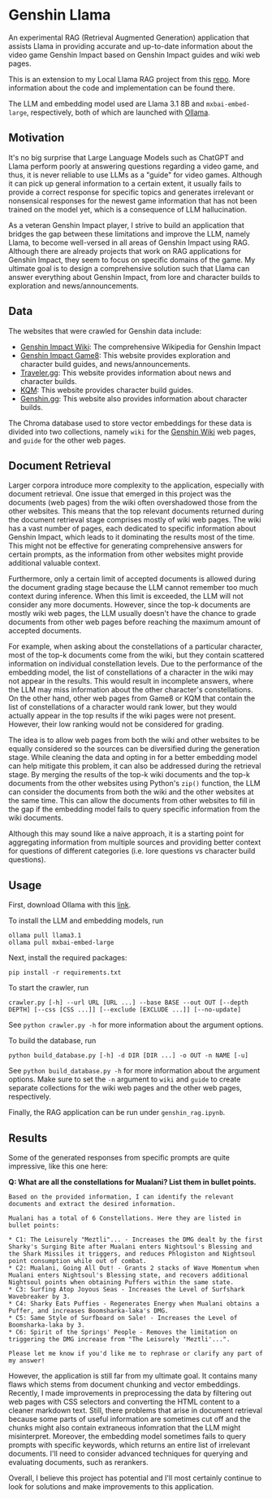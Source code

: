 # Genshin Llama

An experimental RAG (Retrieval Augmented Generation) application that assists Llama in providing accurate and up-to-date information about the video game Genshin Impact based on Genshin Impact guides and wiki web pages.

This is an extension to my Local Llama RAG project from this [repo](https://github.com/jian-li1/local-llama-rag). More information about the code and implementation can be found there.

The LLM and embedding model used are Llama 3.1 8B and ``mxbai-embed-large``, respectively, both of which are launched with [Ollama](https://ollama.com).

## Motivation

It's no big surprise that Large Language Models such as ChatGPT and Llama perform poorly at answering questions regarding a video game, and thus, it is never reliable to use LLMs as a "guide" for video games. Although it can pick up general information to a certain extent, it usually fails to provide a correct response for specific topics and generates irrelevant or nonsensical responses for the newest game information that has not been trained on the model yet, which is a consequence of LLM hallucination. 

As a veteran Genshin Impact player, I strive to build an application that bridges the gap between these limitations and improve the LLM, namely Llama, to become well-versed in all areas of Genshin Impact using RAG. Although there are already projects that work on RAG applications for Genshin Impact, they seem to focus on specific domains of the game. My ultimate goal is to design a comprehensive solution such that Llama can answer everything about Genshin Impact, from lore and character builds to exploration and news/announcements.

## Data

The websites that were crawled for Genshin data include:
- [Genshin Impact Wiki](https://genshin-impact.fandom.com/wiki/Genshin_Impact_Wiki): The comprehensive Wikipedia for Genshin Impact
- [Genshin Impact Game8](https://game8.co/games/Genshin-Impact): This website provides exploration and character build guides, and news/announcements.
- [Traveler.gg](https://traveler.gg/): This website provides information about news and character builds.
- [KQM](https://keqingmains.com/): This website provides character build guides.
- [Genshin.gg](https://genshin.gg/): This website also provides information about character builds.

The Chroma database used to store vector embeddings for these data is divided into two collections, namely ``wiki`` for the [Genshin Wiki](https://genshin-impact.fandom.com/wiki/Genshin_Impact_Wiki) web pages, and ``guide`` for the other web pages.

## Document Retrieval

Larger corpora introduce more complexity to the application, especially with document retrieval. One issue that emerged in this project was the documents (web pages) from the wiki often overshadowed those from the other websites. This means that the top relevant documents returned during the document retrieval stage comprises mostly of wiki web pages. The wiki has a vast number of pages, each dedicated to specific information about Genshin Impact, which leads to it dominating the results most of the time. This might not be effective for generating comprehensive answers for certain prompts, as the information from other websites might provide additional valuable context.

Furthermore, only a certain limit of accepted documents is allowed during the document grading stage because the LLM cannot remember too much context during inference. When this limit is exceeded, the LLM will not consider any more documents. However, since the top-k documents are mostly wiki web pages, the LLM usually doesn't have the chance to grade documents from other web pages before reaching the maximum amount of accepted documents.

For example, when asking about the constellations of a particular character, most of the top-k documents come from the wiki, but they contain scattered information on individual constellation levels. Due to the performance of the embedding model, the list of constellations of a character in the wiki may not appear in the results. This would result in incomplete answers, where the LLM may miss information about the other character's constellations. On the other hand, other web pages from Game8 or KQM that contain the list of constellations of a character would rank lower, but they would actually appear in the top results if the wiki pages were not present. However, their low ranking would not be considered for grading.

The idea is to allow web pages from both the wiki and other websites to be equally considered so the sources can be diversified during the generation stage. While cleaning the data and opting in for a better embedding model can help mitigate this problem, it can also be addressed during the retrieval stage. By merging the results of the top-k wiki documents and the top-k documents from the other websites using Python's ``zip()`` function, the LLM can consider the documents from both the wiki and the other websites at the same time. This can allow the documents from other websites to fill in the gap if the embedding model fails to query specific information from the wiki documents.

Although this may sound like a naive approach, it is a starting point for aggregating information from multiple sources and providing better context for questions of different categories (i.e. lore questions vs character build questions).

## Usage
First, download Ollama with this [link](https://ollama.com/download).

To install the LLM and embedding models, run
```
ollama pull llama3.1
ollama pull mxbai-embed-large
```

Next, install the required packages:
```
pip install -r requirements.txt
```

To start the crawler, run
```
crawler.py [-h] --url URL [URL ...] --base BASE --out OUT [--depth DEPTH] [--css [CSS ...]] [--exclude [EXCLUDE ...]] [--no-update]
```
See ``python crawler.py -h`` for more information about the argument options.

To build the database, run
```
python build_database.py [-h] -d DIR [DIR ...] -o OUT -n NAME [-u]
```
See ``python build_database.py -h`` for more information about the argument options. Make sure to set the ``-n`` argument to ``wiki`` and ``guide`` to create separate collections for the wiki web pages and the other web pages, respectively.

Finally, the RAG application can be run under ``genshin_rag.ipynb``.

## Results

Some of the generated responses from specific prompts are quite impressive, like this one here:

**Q: What are all the constellations for Mualani? List them in bullet points.**
```
Based on the provided information, I can identify the relevant documents and extract the desired information.

Mualani has a total of 6 Constellations. Here they are listed in bullet points:

* C1: The Leisurely "Meztli"... - Increases the DMG dealt by the first Sharky's Surging Bite after Mualani enters Nightsoul's Blessing and the Shark Missiles it triggers, and reduces Phlogiston and Nightsoul point consumption while out of combat.
* C2: Mualani, Going All Out! - Grants 2 stacks of Wave Momentum when Mualani enters Nightsoul's Blessing state, and recovers additional Nightsoul points when obtaining Puffers within the same state.
* C3: Surfing Atop Joyous Seas - Increases the Level of Surfshark Wavebreaker by 3.
* C4: Sharky Eats Puffies - Regenerates Energy when Mualani obtains a Puffer, and increases Boomsharka-laka's DMG.
* C5: Same Style of Surfboard on Sale! - Increases the Level of Boomsharka-laka by 3.
* C6: Spirit of the Springs' People - Removes the limitation on triggering the DMG increase from "The Leisurely 'Meztli'...".

Please let me know if you'd like me to rephrase or clarify any part of my answer!
```

However, the application is still far from my ultimate goal. It contains many flaws which stems from document chunking and vector embeddings. Recently, I made improvements in preprocessing the data by filtering out web pages with CSS selectors and converting the HTML content to a cleaner markdown text. Still, there problems that arise in document retrieval because some parts of useful information are sometimes cut off and the chunks might also contain extraneous infomration that the LLM might misinterpret. Moreover, the embedding model sometimes fails to query prompts with specific keywords, which returns an entire list of irrelevant documents. I'll need to consider advanced techniques for querying and evaluating documents, such as rerankers.

Overall, I believe this project has potential and I'll most certainly continue to look for solutions and make improvements to this application.
